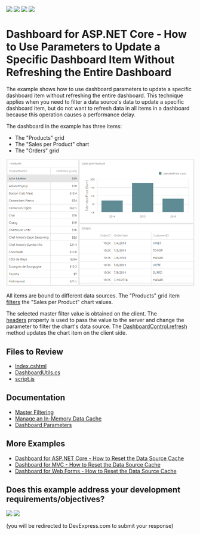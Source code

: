 <!-- default badges list -->
![](https://img.shields.io/endpoint?url=https://codecentral.devexpress.com/api/v1/VersionRange/488203865/22.2.2%2B)
[![](https://img.shields.io/badge/Open_in_DevExpress_Support_Center-FF7200?style=flat-square&logo=DevExpress&logoColor=white)](https://supportcenter.devexpress.com/ticket/details/T1091083)
[![](https://img.shields.io/badge/📖_How_to_use_DevExpress_Examples-e9f6fc?style=flat-square)](https://docs.devexpress.com/GeneralInformation/403183)
[![](https://img.shields.io/badge/💬_Leave_Feedback-feecdd?style=flat-square)](#does-this-example-address-your-development-requirementsobjectives)
<!-- default badges end -->
# Dashboard for ASP.NET Core - How to Use Parameters to Update a Specific Dashboard Item Without Refreshing the Entire Dashboard

The example shows how to use dashboard parameters to update a specific dashboard item without refreshing the entire dashboard. This technique applies when you need to filter a data source's data to update a specific dashboard item, but do not want to refresh data in all items in a dashboard because this operation causes a performance delay.

The dashboard in the example has three items: 
- The "Products" grid
- The "Sales per Product" chart
- The "Orders" grid

![Dashboard](Images/Dashboard.png)

All items are bound to different data sources. The "Products" grid item [filters](https://docs.devexpress.com/Dashboard/117060/web-dashboard/create-dashboards-on-the-web/interactivity/master-filtering) the "Sales per Product" chart values. 

The selected master filter value is obtained on the client. The [headers](https://docs.devexpress.com/Dashboard/js-DevExpress.Dashboard.AjaxRemoteService#js_devexpress_dashboard_ajaxremoteservice_headers) property is used to pass the value to the server and change the parameter to filter the chart's data source. The [DashboardControl.refresh](https://docs.devexpress.com/Dashboard/js-DevExpress.Dashboard.DashboardControl?p=netframework#js_devexpress_dashboard_dashboardcontrol_refresh) method updates the chart item on the client side.

## Files to Review

* [Index.cshtml](./CS/AspNetCoreDashboard/Pages/Index.cshtml)
* [DashboardUtils.cs](./CS/AspNetCoreDashboard/Code/DashboardUtils.cs#L18-L22)
* [script.js](./CS/AspNetCoreDashboard/wwwroot/js/script.js)

## Documentation

- [Master Filtering](https://docs.devexpress.com/Dashboard/117060/web-dashboard/create-dashboards-on-the-web/interactivity/master-filtering)
- [Manage an In-Memory Data Cache](https://docs.devexpress.com/Dashboard/400983/web-dashboard/dashboard-backend/manage-an-in-memory-data-cache)
- [Dashboard Parameters](https://docs.devexpress.com/Dashboard/117062/web-dashboard/create-dashboards-on-the-web/data-analysis/dashboard-parameters)

## More Examples

- [Dashboard for ASP.NET Core - How to Reset the Data Source Cache](https://github.com/DevExpress-Examples/aspnet-core-dashboard-use-different-caches)
- [Dashboard for MVC - How to Reset the Data Source Cache](https://github.com/DevExpress-Examples/mvc-dashboard-use-different-caches)
- [Dashboard for Web Forms - How to Reset the Data Source Cache](https://github.com/DevExpress-Examples/web-forms-dashboard-use-different-caches)
<!-- feedback -->
## Does this example address your development requirements/objectives?

[<img src="https://www.devexpress.com/support/examples/i/yes-button.svg"/>](https://www.devexpress.com/support/examples/survey.xml?utm_source=github&utm_campaign=asp-net-core-dashboard-refresh-item-on-parameter-change&~~~was_helpful=yes) [<img src="https://www.devexpress.com/support/examples/i/no-button.svg"/>](https://www.devexpress.com/support/examples/survey.xml?utm_source=github&utm_campaign=asp-net-core-dashboard-refresh-item-on-parameter-change&~~~was_helpful=no)

(you will be redirected to DevExpress.com to submit your response)
<!-- feedback end -->
